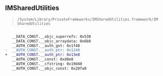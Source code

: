 ## IMSharedUtilities

> `/System/Library/PrivateFrameworks/IMSharedUtilities.framework/IMSharedUtilities`

```diff

   __DATA_CONST.__objc_superrefs: 0x530
   __DATA_CONST.__objc_arraydata: 0x6b8
   __AUTH_CONST.__auth_got: 0x1f48
-  __AUTH_CONST.__auth_ptr: 0x1240
+  __AUTH_CONST.__auth_ptr: 0x13e0
   __AUTH_CONST.__const: 0xd8e8
   __AUTH_CONST.__cfstring: 0x19d40
   __AUTH_CONST.__objc_const: 0x20fa0

```

